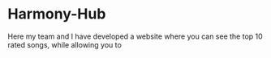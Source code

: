 # Harmony-Hub
Here my team and I have developed a website where you can see the top 10 rated songs, while allowing you to 
